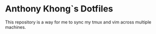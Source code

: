 # Anthony Khong`s Dotfiles
This repository is a way for me to sync my tmux and vim across multiple machines.
